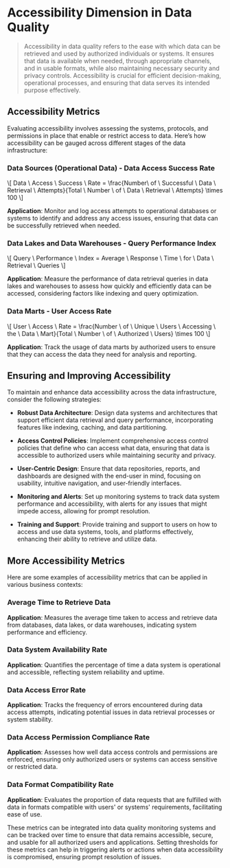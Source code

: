 # Accessibility Dimension in Data Quality
> Accessibility in data quality refers to the ease with which data can be retrieved and used by authorized individuals or systems. It ensures that data is available when needed, through appropriate channels, and in usable formats, while also maintaining necessary security and privacy controls. Accessibility is crucial for efficient decision-making, operational processes, and ensuring that data serves its intended purpose effectively.

## Accessibility Metrics
Evaluating accessibility involves assessing the systems, protocols, and permissions in place that enable or restrict access to data. Here’s how accessibility can be gauged across different stages of the data infrastructure:

### Data Sources (Operational Data) - Data Access Success Rate
\\[ Data \ Access \ Success \ Rate = \frac{Number\ of \ Successful \ Data \ Retrieval \ Attempts}{Total \ Number \ of \ Data \ Retrieval \ Attempts} \times 100 \\]

**Application**: Monitor and log access attempts to operational databases or systems to identify and address any access issues, ensuring that data can be successfully retrieved when needed.

### Data Lakes and Data Warehouses - Query Performance Index
\\[ Query \ Performance \ Index = Average \ Response \ Time \ for \ Data \ Retrieval \ Queries \\]

**Application**: Measure the performance of data retrieval queries in data lakes and warehouses to assess how quickly and efficiently data can be accessed, considering factors like indexing and query optimization.

### Data Marts - User Access Rate
\\[ User \ Access \ Rate = \frac{Number \ of \ Unique \ Users \ Accessing \ the \ Data \ Mart}{Total \ Number \ of \ Authorized \ Users} \times 100 \\]

**Application**: Track the usage of data marts by authorized users to ensure that they can access the data they need for analysis and reporting.

## Ensuring and Improving Accessibility
To maintain and enhance data accessibility across the data infrastructure, consider the following strategies:

* **Robust Data Architecture**:
  Design data systems and architectures that support efficient data retrieval and query performance, incorporating features like indexing, caching, and data partitioning.

* **Access Control Policies**:
  Implement comprehensive access control policies that define who can access what data, ensuring that data is accessible to authorized users while maintaining security and privacy.

* **User-Centric Design**:
  Ensure that data repositories, reports, and dashboards are designed with the end-user in mind, focusing on usability, intuitive navigation, and user-friendly interfaces.

* **Monitoring and Alerts**:
  Set up monitoring systems to track data system performance and accessibility, with alerts for any issues that might impede access, allowing for prompt resolution.

* **Training and Support**:
  Provide training and support to users on how to access and use data systems, tools, and platforms effectively, enhancing their ability to retrieve and utilize data.

## More Accessibility Metrics
Here are some examples of accessibility metrics that can be applied in various business contexts:

### Average Time to Retrieve Data
**Application**: Measures the average time taken to access and retrieve data from databases, data lakes, or data warehouses, indicating system performance and efficiency.

### Data System Availability Rate
**Application**: Quantifies the percentage of time a data system is operational and accessible, reflecting system reliability and uptime.

### Data Access Error Rate
**Application**: Tracks the frequency of errors encountered during data access attempts, indicating potential issues in data retrieval processes or system stability.

### Data Access Permission Compliance Rate
**Application**: Assesses how well data access controls and permissions are enforced, ensuring only authorized users or systems can access sensitive or restricted data.

### Data Format Compatibility Rate
**Application**: Evaluates the proportion of data requests that are fulfilled with data in formats compatible with users' or systems' requirements, facilitating ease of use.

These metrics can be integrated into data quality monitoring systems and can be tracked over time to ensure that data remains accessible, secure, and usable for all authorized users and applications. Setting thresholds for these metrics can help in triggering alerts or actions when data accessibility is compromised, ensuring prompt resolution of issues.
